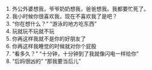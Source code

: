 1. 外公外婆想我，爷爷奶奶想我，爸爸想我。我都要忙死了。
2. 我小时候你很喜欢我，现在不喜欢我了是吧？
3. “你在想什么？” “游泳的地方吃东西”
4. 玩就玩不玩就不玩
5. 你再这样我就不是你的好朋友了
6. 你再这样我睡觉的时候就对你个屁股
7. “看多久？” “十分钟，十分钟到了我就像闪电一样给你”
8. “后妈很凶的” “那我要当后儿”
